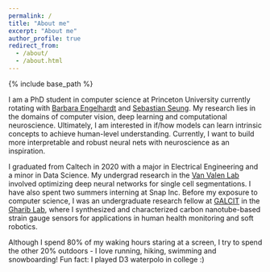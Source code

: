 ```yaml
---
permalink: /
title: "About me"
excerpt: "About me"
author_profile: true
redirect_from: 
  - /about/
  - /about.html
---
```

{% include base_path %}

I am a PhD student in computer science at Princeton University currently rotating with [Barbara Engelhardt](https://beehive.cs.princeton.edu/) and [Sebastian Seung](https://seunglab.org/). My research lies in the domains of computer vision, deep learning and computational neuroscience. Ultimately, I am interested in if/how models can learn intrinsic concepts to achieve human-level understanding. Currently, I want to build more interpretable and robust neural nets with neuroscience as an inspiration. 

I graduated from Caltech in 2020 with a major in Electrical Engineering and a minor in Data Science. My undergrad research in the [Van Valen Lab](http://www.vanvalen.caltech.edu/) involved optimizing deep neural networks for single cell segmentations. I have also spent two summers interning at Snap Inc. Before my exposure to computer science, I was an undergraduate research fellow at [GALCIT](https://galcit.caltech.edu/) in the [Gharib Lab](https://www.gharib.caltech.edu/), where I synthesized and characterized carbon nanotube-based strain gauge sensors for applications in human health monitoring and soft robotics.

Although I spend 80% of my waking hours staring at a screen, I try to spend the other 20% outdoors - I love running, hiking, swimming and snowboarding! Fun fact: I played D3 waterpolo in college :) 


